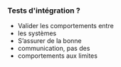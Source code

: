 ###  Tests d&#39;intégration ?

* Valider les comportements entre
* les systèmes
* S’assurer de la bonne
* communication, pas des
* comportements aux limites
